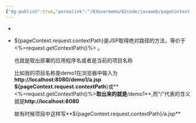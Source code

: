 ```yaml
---
{"dg-publish":true,"permalink":"/03evermemo/02code/javaweb/pageContext.request.contextPath意义/","dgPassFrontmatter":true,"noteIcon":"","created":"","updated":""}
---
```




- 
-   ${pageContext.request.contextPath}是JSP取得绝对路径的方法，等价于<%=request.getContextPath()%> 。
    
    也就是取出部署的应用程序名或者是当前的项目名称
    
    比如我的项目名称是demo1在浏览器中输入为**http://localhost:8080/demo1/a.jsp ${pageContext.request.contextPath**}或**<%=request.getContextPath()%>**取出来的就是**/demo1**,而"/"代表的含义就是**http://localhost:8080**
    
    故有时候项目中这样写**${pageContext.request.contextPath}/a.jsp**